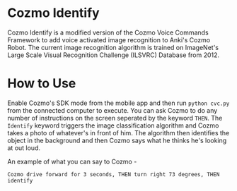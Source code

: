 # Cozmo Identify
Cozmo Identify is a modified version of the Cozmo Voice Commands Framework to add voice activated image recognition to Anki's Cozmo Robot. The current image recognition algorithm is trained on ImageNet's Large Scale Visual Recognition Challenge (ILSVRC) Database from 2012.

# How to Use
Enable Cozmo's SDK mode from the mobile app and then run `python cvc.py` from the connected computer to execute. You can ask Cozmo to do any number of instructions on the screen seperated by the keyword `THEN`. The `Identify` keyword triggers the image classification algorithm and Cozmo takes a photo of whatever's in front of him. The algorithm then identifies the object in the background and then Cozmo says what he thinks he's looking at out loud. 

An example of what you can say to Cozmo -

`Cozmo drive forward for 3 seconds, THEN turn right 73 degrees, THEN identify`
